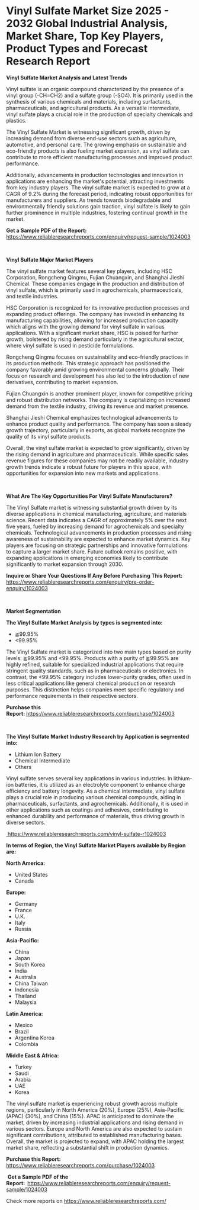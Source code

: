 <p><h1>Vinyl Sulfate Market Size 2025 - 2032 Global Industrial Analysis, Market Share, Top Key Players, Product Types and Forecast Research Report</h1></p><p><strong>Vinyl Sulfate Market Analysis and Latest Trends</strong></p>
<p><p>Vinyl sulfate is an organic compound characterized by the presence of a vinyl group (-CH=CH2) and a sulfate group (-SO4). It is primarily used in the synthesis of various chemicals and materials, including surfactants, pharmaceuticals, and agricultural products. As a versatile intermediate, vinyl sulfate plays a crucial role in the production of specialty chemicals and plastics.</p><p>The Vinyl Sulfate Market is witnessing significant growth, driven by increasing demand from diverse end-use sectors such as agriculture, automotive, and personal care. The growing emphasis on sustainable and eco-friendly products is also fueling market expansion, as vinyl sulfate can contribute to more efficient manufacturing processes and improved product performance. </p><p>Additionally, advancements in production technologies and innovation in applications are enhancing the market's potential, attracting investments from key industry players. The vinyl sulfate market is expected to grow at a CAGR of 9.2% during the forecast period, indicating robust opportunities for manufacturers and suppliers. As trends towards biodegradable and environmentally friendly solutions gain traction, vinyl sulfate is likely to gain further prominence in multiple industries, fostering continual growth in the market.</p></p>
<p><strong>Get a Sample PDF of the Report:&nbsp;</strong> <a href="https://www.reliableresearchreports.com/enquiry/request-sample/1024003?utm_campaign=3255&utm_medium=2&utm_source=Github&utm_content=ia&utm_term=06032025&utm_id=vinyl-sulfate">https://www.reliableresearchreports.com/enquiry/request-sample/1024003</a></p>
<p>&nbsp;</p>
<p><strong>Vinyl Sulfate Major Market Players</strong></p>
<p><p>The vinyl sulfate market features several key players, including HSC Corporation, Rongcheng Qingmu, Fujian Chuangxin, and Shanghai Jieshi Chemical. These companies engage in the production and distribution of vinyl sulfate, which is primarily used in agrochemicals, pharmaceuticals, and textile industries.</p><p>HSC Corporation is recognized for its innovative production processes and expanding product offerings. The company has invested in enhancing its manufacturing capabilities, allowing for increased production capacity which aligns with the growing demand for vinyl sulfate in various applications. With a significant market share, HSC is poised for further growth, bolstered by rising demand particularly in the agricultural sector, where vinyl sulfate is used in pesticide formulations.</p><p>Rongcheng Qingmu focuses on sustainability and eco-friendly practices in its production methods. This strategic approach has positioned the company favorably amid growing environmental concerns globally. Their focus on research and development has also led to the introduction of new derivatives, contributing to market expansion. </p><p>Fujian Chuangxin is another prominent player, known for competitive pricing and robust distribution networks. The company is capitalizing on increased demand from the textile industry, driving its revenue and market presence. </p><p>Shanghai Jieshi Chemical emphasizes technological advancements to enhance product quality and performance. The company has seen a steady growth trajectory, particularly in exports, as global markets recognize the quality of its vinyl sulfate products.</p><p>Overall, the vinyl sulfate market is expected to grow significantly, driven by the rising demand in agriculture and pharmaceuticals. While specific sales revenue figures for these companies may not be readily available, industry growth trends indicate a robust future for players in this space, with opportunities for expansion into new markets and applications.</p></p>
<p>&nbsp;</p>
<p><strong>What Are The Key Opportunities For Vinyl Sulfate Manufacturers?</strong></p>
<p><p>The Vinyl Sulfate market is witnessing substantial growth driven by its diverse applications in chemical manufacturing, agriculture, and materials science. Recent data indicates a CAGR of approximately 5% over the next five years, fueled by increasing demand for agrochemicals and specialty chemicals. Technological advancements in production processes and rising awareness of sustainability are expected to enhance market dynamics. Key players are focusing on strategic partnerships and innovative formulations to capture a larger market share. Future outlook remains positive, with expanding applications in emerging economies likely to contribute significantly to market expansion through 2030.</p></p>
<p><strong>Inquire or Share Your Questions If Any Before Purchasing This Report:</strong> <a href="https://www.reliableresearchreports.com/enquiry/pre-order-enquiry/1024003?utm_campaign=3255&utm_medium=2&utm_source=Github&utm_content=ia&utm_term=06032025&utm_id=vinyl-sulfate">https://www.reliableresearchreports.com/enquiry/pre-order-enquiry/1024003</a></p>
<p>&nbsp;</p>
<p><strong>Market Segmentation</strong></p>
<p><strong>The Vinyl Sulfate Market Analysis by types is segmented into:</strong></p>
<p><ul><li>≧99.95%</li><li><99.95%</li></ul></p>
<p><p>The Vinyl Sulfate market is categorized into two main types based on purity levels: ≧99.95% and <99.95%. Products with a purity of ≧99.95% are highly refined, suitable for specialized industrial applications that require stringent quality standards, such as in pharmaceuticals or electronics. In contrast, the <99.95% category includes lower-purity grades, often used in less critical applications like general chemical production or research purposes. This distinction helps companies meet specific regulatory and performance requirements in their respective sectors.</p></p>
<p><strong>Purchase this Report:&nbsp;</strong><a href="https://www.reliableresearchreports.com/purchase/1024003?utm_campaign=3255&utm_medium=2&utm_source=Github&utm_content=ia&utm_term=06032025&utm_id=vinyl-sulfate">https://www.reliableresearchreports.com/purchase/1024003</a></p>
<p>&nbsp;</p>
<p><strong>The Vinyl Sulfate Market Industry Research by Application is segmented into:</strong></p>
<p><ul><li>Lithium Ion Battery</li><li>Chemical Intermediate</li><li>Others</li></ul></p>
<p><p>Vinyl sulfate serves several key applications in various industries. In lithium-ion batteries, it is utilized as an electrolyte component to enhance charge efficiency and battery longevity. As a chemical intermediate, vinyl sulfate plays a crucial role in producing various chemical compounds, aiding in pharmaceuticals, surfactants, and agrochemicals. Additionally, it is used in other applications such as coatings and adhesives, contributing to enhanced durability and performance of materials, thus driving growth in diverse sectors.</p></p>
<p><a href="https://www.reliableresearchreports.com/vinyl-sulfate-r1024003?utm_campaign=3255&utm_medium=2&utm_source=Github&utm_content=ia&utm_term=06032025&utm_id=vinyl-sulfate">&nbsp;https://www.reliableresearchreports.com/vinyl-sulfate-r1024003</a></p>
<p><strong>In terms of Region, the Vinyl Sulfate Market Players available by Region are:</strong></p>
<p>
    <p> <strong> North America: </strong>
        <ul>
            <li>United States</li>
            <li>Canada</li>
        </ul>
        </p> 
    <p> <strong> Europe: </strong>
        <ul>
            <li>Germany</li>
            <li>France</li>
            <li>U.K.</li>
            <li>Italy</li>
            <li>Russia</li>
        </ul>
        </p> 
    <p> <strong> Asia-Pacific: </strong>
        <ul>
            <li>China</li>
            <li>Japan</li>
            <li>South Korea</li>
            <li>India</li>
            <li>Australia</li>
            <li>China Taiwan</li>
            <li>Indonesia</li>
            <li>Thailand</li>
            <li>Malaysia</li>
        </ul>
        </p> 
    <p> <strong> Latin America: </strong>
        <ul>
            <li>Mexico</li>
            <li>Brazil</li>
            <li>Argentina Korea</li>
            <li>Colombia</li>
        </ul>
        </p> 
    <p> <strong> Middle East & Africa: </strong>
        <ul>
            <li>Turkey</li>
            <li>Saudi</li>
            <li>Arabia</li>
            <li>UAE</li>
            <li>Korea</li>
        </ul>
    </p>
    </p>
<p><p>The vinyl sulfate market is experiencing robust growth across multiple regions, particularly in North America (20%), Europe (25%), Asia-Pacific (APAC) (30%), and China (15%). APAC is anticipated to dominate the market, driven by increasing industrial applications and rising demand in various sectors. Europe and North America are also expected to sustain significant contributions, attributed to established manufacturing bases. Overall, the market is projected to expand, with APAC holding the largest market share, reflecting a substantial shift in production dynamics.</p></p>
<p><strong>Purchase this Report: </strong><a href="https://www.reliableresearchreports.com/purchase/1024003?utm_campaign=3255&utm_medium=2&utm_source=Github&utm_content=ia&utm_term=06032025&utm_id=vinyl-sulfate">https://www.reliableresearchreports.com/purchase/1024003</a></p>
<p>&nbsp;<strong>Get a Sample PDF of the Report:&nbsp;&nbsp;</strong><a href="https://www.reliableresearchreports.com/enquiry/request-sample/1024003?utm_campaign=3255&utm_medium=2&utm_source=Github&utm_content=ia&utm_term=06032025&utm_id=vinyl-sulfate">https://www.reliableresearchreports.com/enquiry/request-sample/1024003</a></p>
<p><strong></strong></p>
<p>Check more reports on <a href="https://www.reliableresearchreports.com/?utm_campaign=3255&utm_medium=2&utm_source=Github&utm_content=ia&utm_term=06032025&utm_id=vinyl-sulfate">https://www.reliableresearchreports.com/</a></p>